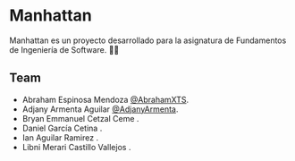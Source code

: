 # Manhattan
Manhattan es un proyecto desarrollado para la asignatura de Fundamentos de Ingeniería de Software. 👨‍💻

## Team

- Abraham Espinosa Mendoza [@AbrahamXTS](https://github.com/AbrahamXTS "Clic Aquí").
- Adjany Armenta Aguilar [@AdjanyArmenta](https://github.com/AdjanyArmenta "Clic Aquí").
- Bryan Emmanuel Cetzal Ceme [](https://github.com/AbrahamXTS "Clic Aquí").
- Daniel García Cetina [](https://github.com/AbrahamXTS "Clic Aquí").
- Ian Aguilar Ramirez [](https://github.com/AbrahamXTS "Clic Aquí").
- Libni Merari Castillo Vallejos [](https://github.com/AbrahamXTS "Clic Aquí").

